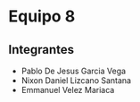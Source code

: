 # Equipo 8

## Integrantes

- Pablo De Jesus Garcia Vega
- Nixon Daniel Lizcano Santana
- Emmanuel Velez Mariaca
